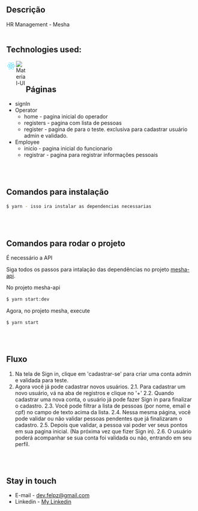 ## Descrição

HR Management - Mesha
</br>
</br>

## Technologies used:

<img align="left" alt="React" width="26px" src="https://raw.githubusercontent.com/github/explore/80688e429a7d4ef2fca1e82350fe8e3517d3494d/topics/react/react.png" />
<img align="left" alt="Material-UI" width="26px" src="https://avatars2.githubusercontent.com/u/33663932?s=200&v=4" />
</br>
</br>

## Páginas
  - signIn  
  - Operator
    - home - pagina inicial do operador
    - registers - pagina com lista de pessoas
    - register - pagina de para o teste. exclusiva para cadastrar usuário admin e validado.
  - Employee
    - inicio - pagina inicial do funcionario
    - registrar - pagina para registrar informações pessoais
</br>
</br>

## Comandos para instalação

```bash
$ yarn - isso ira instalar as dependencias necessarias
```
</br>
</br>

## Comandos para rodar o projeto
É necessário a API

Siga todos os passos para intalação das dependências no projeto [mesha-api](https://github.com/wfelipedev/mesha-api).

No projeto mesha-api
```bash
$ yarn start:dev
```

Agora, no projeto mesha, execute
```bash
$ yarn start
```
</br>
</br>

## Fluxo

1. Na tela de Sign in, clique em 'cadastrar-se' para criar uma conta admin e validada para teste.
2. Agora você já pode cadastrar novos usuários.
  2.1. Para cadastrar um novo usuário, vá na aba de registros e clique no '+' 
  2.2. Quando cadastrar uma nova conta, o usuário já pode fazer Sign in para finalizar o cadastro.
  2.3. Você pode filtrar a lista de pessoas (por nome, email e cpf) no campo de texto acima da lista.
  2.4. Nessa mesma página, você pode validar ou não validar pessoas pendentes que já finalizaram o cadastro.
  2.5. Depois que validar, a pessoa vai poder ver seus pontos em sua pagina inicial. (Na próxima vez que fizer Sign in).
  2.6. O usuário poderá acompanhar se sua conta foi validada ou não, entrando em seu perfíl.
</br>
</br>

## Stay in touch

- E-mail - dev.felpz@gmail.com
- Linkedin - [My Linkedin](https://www.linkedin.com/in/wanderson-felipe-freire-pereira-618654175/)
